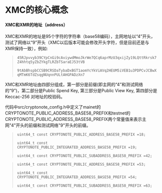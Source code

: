# XMC的核心概念

#### XMC和XMR的地址（address）

XMC和XMR的地址是95个字符的字符串（base58编码），主网地址以“4”开头，测试了网络以“9”开头（XMC以后版本可能会修改开头字符，但是目前还是与XMR保持一致），例如:

> `45RJpvvyb39CYpCnGi9cAviywdMmoJkrWe7QCq6aprMzU3qxijZy19LQttRkrsk7Z4hhtq5yZbZYkgTLRZbTSaraEJ53tVB`
>
> `9tAbBhspbCCSB9CRSDaTybaDxBGT1aomYcYkViAVq2HEUM5iVEB1u3PDPCvJCBwXqMTmK6TdZsqgNUqnnPULtAHGPADzXn7`

XMC和XMR地址由四部分组成，第一部分是前缀\(即主网的“4”和测试网络的“9”\)，第二部分是Public Spend Key, 第三部分是Public View Key, 第四部分是Keccac-256 对地址的校验码。

代码中src/cryptonote\_config.h中定义了mainet的CRYPTONOTE\_PUBLIC\_ADDRESS\_BASE58\_PREFIX和testnet的CRYPTONOTE\_PUBLIC\_ADDRESS\_BASE58\_PREFIX两个常量值来表示主网"4"开头的前缀和测试网络"9"开头的前缀。

> `uint64_t const CRYPTONOTE_PUBLIC_ADDRESS_BASE58_PREFIX =18;`
>
> `uint64_t const CRYPTONOTE_PUBLIC_INTEGRATED_ADDRESS_BASE58_PREFIX =19;`
>
> `uint64_t const CRYPTONOTE_PUBLIC_SUBADDRESS_BASE58_PREFIX =42;`



> `uint64_t const CRYPTONOTE_PUBLIC_ADDRESS_BASE58_PREFIX =53;`
>
> `uint64_t const CRYPTONOTE_PUBLIC_INTEGRATED_ADDRESS_BASE58_PREFIX =54;`
>
> `uint64_t const CRYPTONOTE_PUBLIC_SUBADDRESS_BASE58_PREFIX =63;`



